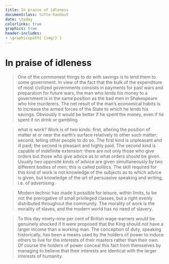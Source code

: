 ```yaml
---
title: In praise of idleness
documentclass: tufte-handout
date: \today
colorlinks: true
graphics: true
header-includes:
- \graphicspath{ {img/} }
---
```


# In praise of idleness

> One of the commonest things to do with savings is to lend them to some government. In view of the
> fact that the bulk of the expenditure of most civilized governments consists in payments for past
> wars and preparation for future wars, the man who lends his money to a government is in the same
> position as the bad men in Shakespeare who hire murderers. The net result of the man’s economical
> habits is to increase the armed forces of the State to which he lends his savings. Obviously it
> would be better if he spent the money, even if he spent it on drink or gambling


> what is work? Work is of two kinds: first, altering the position of matter at or near the earth’s
> surface relatively to other such matter; second, telling other people to do so. The first kind is
> unpleasant and ill paid; the second is pleasant and highly paid. The second kind is capable of
> indefinite extension: there are not only those who give orders but those who give advice as to
> what orders should be given. Usually two opposite kinds of advice are given simultaneously by two
> different bodies of men; this is called politics. The skill required for this kind of work is not
> knowledge of the subjects as to which advice is given, but knowledge of the art of persuasive
> speaking and writing, i.e. of advertising.

> Modern technic has made it possible for leisure, within limits, to be not the prerogative of small
> privileged classes, but a right evenly distributed throughout the community. The morality of work
> is the morality of slaves, and the modern world has no need of slavery.

> To this day ninety-nine per cent of British wage-earners would be genuinely shocked if it were
> proposed that the King should not have a larger income than a working man. The conception of duty,
> speaking historically, has been a means used by the holders of power to induce others to live for
> the interests of their masters rather than their own. Of course the holders of power conceal this
> fact from themselves by managing to believe that their interests are identical with the larger
> interests of humanity.
